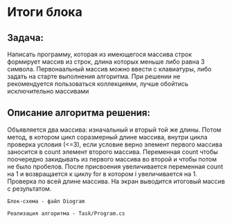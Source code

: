 # Итоги блока

## Задача:
Написать программу, которая из имеющегося массива строк формирует массив из строк, длина которых меньше либо равна 3 символа. Первонаальный массив можно ввести с клавиатуры, либо задать на старте выполнения алгоритма. При решении не рекомендуется пользоваться коллекциями, лучше обойтись исключительно массивами

## Описание алгоритма решения:
Объявляется два массива: изначальный и вторый той же длины. Потом метод, в котором цикл соразмерный длине массива, внутри цикла проверка условия (<=3), если условие верно элемент первого массива заносится в count элемент второго массива. Переменная count чтобы поочередно закидывать из первого массива во второй и чтобы потом не было пробелов. После присвоения увеличивается переменная count на 1 и возвращается к циклу for в котором i увеличивается на 1. Проверка по всей длине массива. На экран выводится итоговый массив с результатом.

`Блок-схема - файл Diogram`

`Реализация алгоритма - Task/Program.cs`